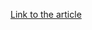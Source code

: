 [Link to the article](https://www.microsoft.com/en-us/security/blog/2022/06/13/the-many-lives-of-blackcat-ransomware/)
